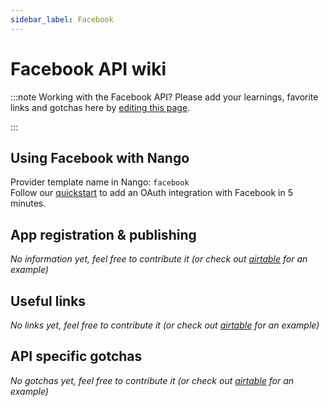 ```yaml
---
sidebar_label: Facebook
---
```


# Facebook API wiki

:::note Working with the Facebook API?
Please add your learnings, favorite links and gotchas here by [editing this page](https://github.com/nangohq/nango/tree/master/docs/docs/providers/facebook.md).

:::

## Using Facebook with Nango

Provider template name in Nango: `facebook`  
Follow our [quickstart](../quickstart.md) to add an OAuth integration with Facebook in 5 minutes.

## App registration & publishing

_No information yet, feel free to contribute it (or check out [airtable](airtable.md) for an example)_

## Useful links

_No links yet, feel free to contribute it (or check out [airtable](airtable.md) for an example)_

## API specific gotchas

_No gotchas yet, feel free to contribute it (or check out [airtable](airtable.md) for an example)_

